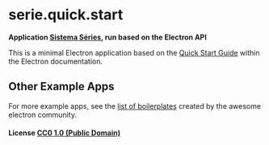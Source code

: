 # serie.quick.start

**Application [Sistema Séries](http://200.98.150.247:8080/series/login.xhtml), run based on the Electron API**

This is a minimal Electron application based on the [Quick Start Guide](http://electron.atom.io/docs/tutorial/quick-start) within the Electron documentation.

## Other Example Apps

For more example apps, see the
[list of boilerplates](http://electron.atom.io/community/#boilerplates)
created by the awesome electron community.

#### License [CC0 1.0 (Public Domain)](LICENSE.md)

